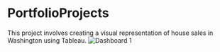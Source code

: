 # PortfolioProjects
This project involves creating a visual representation of house sales in Washington using Tableau.
![Dashboard 1](https://github.com/Ermias-n/PortfolioProjects/assets/124284293/f1b096b3-9436-49e4-9edf-349c1fc06d0c)
